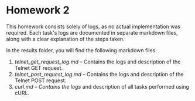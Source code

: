 # Homework 2

This homework consists solely of logs, as no actual implementation was required. Each task's logs are documented in separate markdown files, along with a clear explanation of the steps taken.

In the results folder, you will find the following markdown files:

1. *telnet_get_request_log.md* – Contains the logs and description of the Telnet GET request.
2. *telnet_post_request_log.md* – Contains the logs and description of the Telnet POST request.
3. *curl.md – Contains the logs* and description of all tasks performed using cURL.